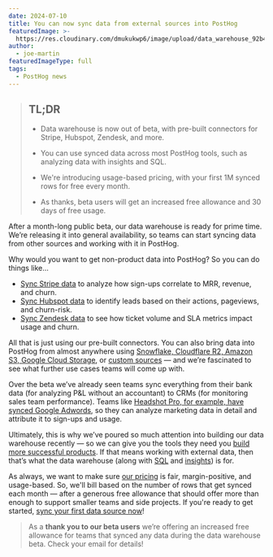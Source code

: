 ```yaml
---
date: 2024-07-10
title: You can now sync data from external sources into PostHog
featuredImage: >-
  https://res.cloudinary.com/dmukukwp6/image/upload/data_warehouse_92b43aa9de.jpg
author:
  - joe-martin
featuredImageType: full
tags:
  - PostHog news
---
```


> ## TL;DR
>
> - Data warehouse is now out of beta, with pre-built connectors for Stripe, Hubspot, Zendesk, and more.
>
> - You can use synced data across most PostHog tools, such as analyzing data with insights and SQL.
>
> - We're introducing usage-based pricing, with your first 1M synced rows for free every month.
>
> - As thanks, beta users will get an increased free allowance and 30 days of free usage.

After a month-long public beta, our data warehouse is ready for prime time. We’re releasing it into general availability, so teams can start syncing data from other sources and working with it in PostHog. 

Why would you want to get non-product data into PostHog? So you can do things like...

- [Sync Stripe data](/tutorials/stripe-reports) to analyze how sign-ups correlate to MRR, revenue, and churn.
- [Sync Hubspot data](/tutorials/hubspot-reports) to identify leads based on their actions, pageviews, and churn-risk.
- [Sync Zendesk data](/tutorials/zendesk-reports) to see how ticket volume and SLA metrics impact usage and churn.

All that is just using our pre-built connectors. You can also bring data into PostHog from almost anywhere using [Snowflake, Cloudflare R2, Amazon S3, Google Cloud Storage](/docs/data-warehouse/setup), or [custom sources](/docs/data-warehouse/setup#linking-a-custom-source) — and we’re fascinated to see what further use cases teams will come up with. 

Over the beta we’ve already seen teams sync everything from their bank data (for analyzing P&L without an accountant) to CRMs (for monitoring sales team performance). Teams like [Headshot Pro, for example, have synced Google Adwords](/customers/headshot-pro), so they can analyze marketing data in detail and attribute it to sign-ups and usage.

Ultimately, this is why we’ve poured so much attention into building our data warehouse recently — so we can give you the tools they need you [build more successful products](/handbook/why-does-posthog-exist). If that means working with external data, then that’s what the data warehouse (along with [SQL](/docs/sql) and [insights](/product-analytics)) is for. 

As always, we want to make sure [our pricing](/pricing) is fair, margin-positive, and usage-based. So, we'll bill based on the number of rows that get synced each month — after a generous free allowance that should offer more than enough to support smaller teams and side projects. If you're ready to get started, [sync your first data source now](https://us.posthog.com/pipeline/sources)!

> As a **thank you to our beta users** we’re offering an increased free allowance for teams that synced any data during the data warehouse beta. Check your email for details!

